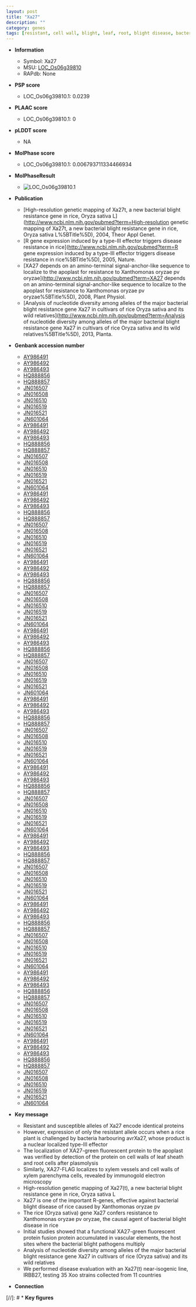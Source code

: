 ```yaml
---
layout: post
title: "Xa27"
description: ""
category: genes
tags: [resistant, cell wall, blight, leaf, root, blight disease, bacterial blight, disease, sheath, xylem,  xoo ]
---
```


* **Information**  
    + Symbol: Xa27  
    + MSU: [LOC_Os06g39810](http://rice.plantbiology.msu.edu/cgi-bin/ORF_infopage.cgi?orf=LOC_Os06g39810)  
    + RAPdb: None  

* **PSP score**  
    + LOC_Os06g39810.1: 0.0239 

* **PLAAC score**  
    + LOC_Os06g39810.1: 0 

* **pLDDT score**
    + NA


* **MolPhase score**
    + LOC_Os06g39810.1: 0.006793711334466934

* **MolPhaseResult**
    + ![LOC_Os06g39810.1](https://ricepsp.github.io/pictures/LOC_Os06g/LOC_Os06g39810.1.png)

* **Publication**  
    + [High-resolution genetic mapping of Xa27t, a new bacterial blight resistance gene in rice, Oryza sativa L](http://www.ncbi.nlm.nih.gov/pubmed?term=High-resolution genetic mapping of Xa27t, a new bacterial blight resistance gene in rice, Oryza sativa L%5BTitle%5D), 2004, Theor Appl Genet.
    + [R gene expression induced by a type-III effector triggers disease resistance in rice](http://www.ncbi.nlm.nih.gov/pubmed?term=R gene expression induced by a type-III effector triggers disease resistance in rice%5BTitle%5D), 2005, Nature.
    + [XA27 depends on an amino-terminal signal-anchor-like sequence to localize to the apoplast for resistance to Xanthomonas oryzae pv oryzae](http://www.ncbi.nlm.nih.gov/pubmed?term=XA27 depends on an amino-terminal signal-anchor-like sequence to localize to the apoplast for resistance to Xanthomonas oryzae pv oryzae%5BTitle%5D), 2008, Plant Physiol.
    + [Analysis of nucleotide diversity among alleles of the major bacterial blight resistance gene Xa27 in cultivars of rice Oryza sativa and its wild relatives](http://www.ncbi.nlm.nih.gov/pubmed?term=Analysis of nucleotide diversity among alleles of the major bacterial blight resistance gene Xa27 in cultivars of rice Oryza sativa and its wild relatives%5BTitle%5D), 2013, Planta.

* **Genbank accession number**  
    + [AY986491](http://www.ncbi.nlm.nih.gov/nuccore/AY986491)
    + [AY986492](http://www.ncbi.nlm.nih.gov/nuccore/AY986492)
    + [AY986493](http://www.ncbi.nlm.nih.gov/nuccore/AY986493)
    + [HQ888856](http://www.ncbi.nlm.nih.gov/nuccore/HQ888856)
    + [HQ888857](http://www.ncbi.nlm.nih.gov/nuccore/HQ888857)
    + [JN016507](http://www.ncbi.nlm.nih.gov/nuccore/JN016507)
    + [JN016508](http://www.ncbi.nlm.nih.gov/nuccore/JN016508)
    + [JN016510](http://www.ncbi.nlm.nih.gov/nuccore/JN016510)
    + [JN016519](http://www.ncbi.nlm.nih.gov/nuccore/JN016519)
    + [JN016521](http://www.ncbi.nlm.nih.gov/nuccore/JN016521)
    + [JN601064](http://www.ncbi.nlm.nih.gov/nuccore/JN601064)
    + [AY986491](http://www.ncbi.nlm.nih.gov/nuccore/AY986491)
    + [AY986492](http://www.ncbi.nlm.nih.gov/nuccore/AY986492)
    + [AY986493](http://www.ncbi.nlm.nih.gov/nuccore/AY986493)
    + [HQ888856](http://www.ncbi.nlm.nih.gov/nuccore/HQ888856)
    + [HQ888857](http://www.ncbi.nlm.nih.gov/nuccore/HQ888857)
    + [JN016507](http://www.ncbi.nlm.nih.gov/nuccore/JN016507)
    + [JN016508](http://www.ncbi.nlm.nih.gov/nuccore/JN016508)
    + [JN016510](http://www.ncbi.nlm.nih.gov/nuccore/JN016510)
    + [JN016519](http://www.ncbi.nlm.nih.gov/nuccore/JN016519)
    + [JN016521](http://www.ncbi.nlm.nih.gov/nuccore/JN016521)
    + [JN601064](http://www.ncbi.nlm.nih.gov/nuccore/JN601064)
    + [AY986491](http://www.ncbi.nlm.nih.gov/nuccore/AY986491)
    + [AY986492](http://www.ncbi.nlm.nih.gov/nuccore/AY986492)
    + [AY986493](http://www.ncbi.nlm.nih.gov/nuccore/AY986493)
    + [HQ888856](http://www.ncbi.nlm.nih.gov/nuccore/HQ888856)
    + [HQ888857](http://www.ncbi.nlm.nih.gov/nuccore/HQ888857)
    + [JN016507](http://www.ncbi.nlm.nih.gov/nuccore/JN016507)
    + [JN016508](http://www.ncbi.nlm.nih.gov/nuccore/JN016508)
    + [JN016510](http://www.ncbi.nlm.nih.gov/nuccore/JN016510)
    + [JN016519](http://www.ncbi.nlm.nih.gov/nuccore/JN016519)
    + [JN016521](http://www.ncbi.nlm.nih.gov/nuccore/JN016521)
    + [JN601064](http://www.ncbi.nlm.nih.gov/nuccore/JN601064)
    + [AY986491](http://www.ncbi.nlm.nih.gov/nuccore/AY986491)
    + [AY986492](http://www.ncbi.nlm.nih.gov/nuccore/AY986492)
    + [AY986493](http://www.ncbi.nlm.nih.gov/nuccore/AY986493)
    + [HQ888856](http://www.ncbi.nlm.nih.gov/nuccore/HQ888856)
    + [HQ888857](http://www.ncbi.nlm.nih.gov/nuccore/HQ888857)
    + [JN016507](http://www.ncbi.nlm.nih.gov/nuccore/JN016507)
    + [JN016508](http://www.ncbi.nlm.nih.gov/nuccore/JN016508)
    + [JN016510](http://www.ncbi.nlm.nih.gov/nuccore/JN016510)
    + [JN016519](http://www.ncbi.nlm.nih.gov/nuccore/JN016519)
    + [JN016521](http://www.ncbi.nlm.nih.gov/nuccore/JN016521)
    + [JN601064](http://www.ncbi.nlm.nih.gov/nuccore/JN601064)
    + [AY986491](http://www.ncbi.nlm.nih.gov/nuccore/AY986491)
    + [AY986492](http://www.ncbi.nlm.nih.gov/nuccore/AY986492)
    + [AY986493](http://www.ncbi.nlm.nih.gov/nuccore/AY986493)
    + [HQ888856](http://www.ncbi.nlm.nih.gov/nuccore/HQ888856)
    + [HQ888857](http://www.ncbi.nlm.nih.gov/nuccore/HQ888857)
    + [JN016507](http://www.ncbi.nlm.nih.gov/nuccore/JN016507)
    + [JN016508](http://www.ncbi.nlm.nih.gov/nuccore/JN016508)
    + [JN016510](http://www.ncbi.nlm.nih.gov/nuccore/JN016510)
    + [JN016519](http://www.ncbi.nlm.nih.gov/nuccore/JN016519)
    + [JN016521](http://www.ncbi.nlm.nih.gov/nuccore/JN016521)
    + [JN601064](http://www.ncbi.nlm.nih.gov/nuccore/JN601064)
    + [AY986491](http://www.ncbi.nlm.nih.gov/nuccore/AY986491)
    + [AY986492](http://www.ncbi.nlm.nih.gov/nuccore/AY986492)
    + [AY986493](http://www.ncbi.nlm.nih.gov/nuccore/AY986493)
    + [HQ888856](http://www.ncbi.nlm.nih.gov/nuccore/HQ888856)
    + [HQ888857](http://www.ncbi.nlm.nih.gov/nuccore/HQ888857)
    + [JN016507](http://www.ncbi.nlm.nih.gov/nuccore/JN016507)
    + [JN016508](http://www.ncbi.nlm.nih.gov/nuccore/JN016508)
    + [JN016510](http://www.ncbi.nlm.nih.gov/nuccore/JN016510)
    + [JN016519](http://www.ncbi.nlm.nih.gov/nuccore/JN016519)
    + [JN016521](http://www.ncbi.nlm.nih.gov/nuccore/JN016521)
    + [JN601064](http://www.ncbi.nlm.nih.gov/nuccore/JN601064)
    + [AY986491](http://www.ncbi.nlm.nih.gov/nuccore/AY986491)
    + [AY986492](http://www.ncbi.nlm.nih.gov/nuccore/AY986492)
    + [AY986493](http://www.ncbi.nlm.nih.gov/nuccore/AY986493)
    + [HQ888856](http://www.ncbi.nlm.nih.gov/nuccore/HQ888856)
    + [HQ888857](http://www.ncbi.nlm.nih.gov/nuccore/HQ888857)
    + [JN016507](http://www.ncbi.nlm.nih.gov/nuccore/JN016507)
    + [JN016508](http://www.ncbi.nlm.nih.gov/nuccore/JN016508)
    + [JN016510](http://www.ncbi.nlm.nih.gov/nuccore/JN016510)
    + [JN016519](http://www.ncbi.nlm.nih.gov/nuccore/JN016519)
    + [JN016521](http://www.ncbi.nlm.nih.gov/nuccore/JN016521)
    + [JN601064](http://www.ncbi.nlm.nih.gov/nuccore/JN601064)
    + [AY986491](http://www.ncbi.nlm.nih.gov/nuccore/AY986491)
    + [AY986492](http://www.ncbi.nlm.nih.gov/nuccore/AY986492)
    + [AY986493](http://www.ncbi.nlm.nih.gov/nuccore/AY986493)
    + [HQ888856](http://www.ncbi.nlm.nih.gov/nuccore/HQ888856)
    + [HQ888857](http://www.ncbi.nlm.nih.gov/nuccore/HQ888857)
    + [JN016507](http://www.ncbi.nlm.nih.gov/nuccore/JN016507)
    + [JN016508](http://www.ncbi.nlm.nih.gov/nuccore/JN016508)
    + [JN016510](http://www.ncbi.nlm.nih.gov/nuccore/JN016510)
    + [JN016519](http://www.ncbi.nlm.nih.gov/nuccore/JN016519)
    + [JN016521](http://www.ncbi.nlm.nih.gov/nuccore/JN016521)
    + [JN601064](http://www.ncbi.nlm.nih.gov/nuccore/JN601064)
    + [AY986491](http://www.ncbi.nlm.nih.gov/nuccore/AY986491)
    + [AY986492](http://www.ncbi.nlm.nih.gov/nuccore/AY986492)
    + [AY986493](http://www.ncbi.nlm.nih.gov/nuccore/AY986493)
    + [HQ888856](http://www.ncbi.nlm.nih.gov/nuccore/HQ888856)
    + [HQ888857](http://www.ncbi.nlm.nih.gov/nuccore/HQ888857)
    + [JN016507](http://www.ncbi.nlm.nih.gov/nuccore/JN016507)
    + [JN016508](http://www.ncbi.nlm.nih.gov/nuccore/JN016508)
    + [JN016510](http://www.ncbi.nlm.nih.gov/nuccore/JN016510)
    + [JN016519](http://www.ncbi.nlm.nih.gov/nuccore/JN016519)
    + [JN016521](http://www.ncbi.nlm.nih.gov/nuccore/JN016521)
    + [JN601064](http://www.ncbi.nlm.nih.gov/nuccore/JN601064)
    + [AY986491](http://www.ncbi.nlm.nih.gov/nuccore/AY986491)
    + [AY986492](http://www.ncbi.nlm.nih.gov/nuccore/AY986492)
    + [AY986493](http://www.ncbi.nlm.nih.gov/nuccore/AY986493)
    + [HQ888856](http://www.ncbi.nlm.nih.gov/nuccore/HQ888856)
    + [HQ888857](http://www.ncbi.nlm.nih.gov/nuccore/HQ888857)
    + [JN016507](http://www.ncbi.nlm.nih.gov/nuccore/JN016507)
    + [JN016508](http://www.ncbi.nlm.nih.gov/nuccore/JN016508)
    + [JN016510](http://www.ncbi.nlm.nih.gov/nuccore/JN016510)
    + [JN016519](http://www.ncbi.nlm.nih.gov/nuccore/JN016519)
    + [JN016521](http://www.ncbi.nlm.nih.gov/nuccore/JN016521)
    + [JN601064](http://www.ncbi.nlm.nih.gov/nuccore/JN601064)
    + [AY986491](http://www.ncbi.nlm.nih.gov/nuccore/AY986491)
    + [AY986492](http://www.ncbi.nlm.nih.gov/nuccore/AY986492)
    + [AY986493](http://www.ncbi.nlm.nih.gov/nuccore/AY986493)
    + [HQ888856](http://www.ncbi.nlm.nih.gov/nuccore/HQ888856)
    + [HQ888857](http://www.ncbi.nlm.nih.gov/nuccore/HQ888857)
    + [JN016507](http://www.ncbi.nlm.nih.gov/nuccore/JN016507)
    + [JN016508](http://www.ncbi.nlm.nih.gov/nuccore/JN016508)
    + [JN016510](http://www.ncbi.nlm.nih.gov/nuccore/JN016510)
    + [JN016519](http://www.ncbi.nlm.nih.gov/nuccore/JN016519)
    + [JN016521](http://www.ncbi.nlm.nih.gov/nuccore/JN016521)
    + [JN601064](http://www.ncbi.nlm.nih.gov/nuccore/JN601064)

* **Key message**  
    + Resistant and susceptible alleles of Xa27 encode identical proteins
    + However, expression of only the resistant allele occurs when a rice plant is challenged by bacteria harbouring avrXa27, whose product is a nuclear localized type-III effector
    + The localization of XA27-green fluorescent protein to the apoplast was verified by detection of the protein on cell walls of leaf sheath and root cells after plasmolysis
    + Similarly, XA27-FLAG localizes to xylem vessels and cell walls of xylem parenchyma cells, revealed by immunogold electron microscopy
    + High-resolution genetic mapping of Xa27(t), a new bacterial blight resistance gene in rice, Oryza sativa L
    + Xa27 is one of the important R-genes, effective against bacterial blight disease of rice caused by Xanthomonas oryzae pv
    + The rice (Oryza sativa) gene Xa27 confers resistance to Xanthomonas oryzae pv oryzae, the causal agent of bacterial blight disease in rice
    + Initial studies showed that a functional XA27-green fluorescent protein fusion protein accumulated in vascular elements, the host sites where the bacterial blight pathogens multiply
    + Analysis of nucleotide diversity among alleles of the major bacterial blight resistance gene Xa27 in cultivars of rice (Oryza sativa) and its wild relatives
    + We performed disease evaluation with an Xa27(t) near-isogenic line, IRBB27, testing 35 Xoo strains collected from 11 countries

* **Connection**  

[//]: # * **Key figures**  


